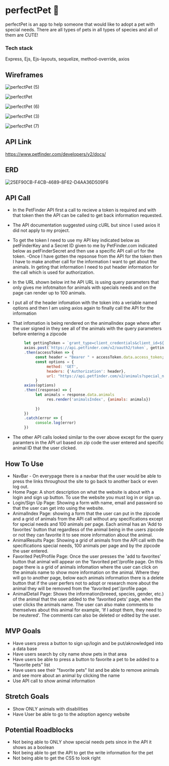 # perfectPet 🐶

perfectPet is an app to help someone that would like to adopt a pet with special needs. There are all types of pets in all types of species and all of them are CUTE!

### Tech stack

Express, Ejs, Ejs-layouts, sequelize, method-override, axios

## Wireframes

![perfectPet (5)](https://user-images.githubusercontent.com/78924263/141401541-6ca5cd12-f41d-429e-848d-b1938128f4b9.png)

![perfectPet](https://user-images.githubusercontent.com/78924263/141401607-1988bd48-033b-4a39-894c-a22cf6bd0aa8.png)

![perfectPet (6)](https://user-images.githubusercontent.com/78924263/141401779-424abb3f-51b5-40c2-8855-34c891c3c76f.png)

![perfectPet (3)](https://user-images.githubusercontent.com/78924263/141401642-7f7d50ca-2654-4b8f-a48a-4e028adef009.png)

![perfectPet (7)](https://user-images.githubusercontent.com/78924263/141534683-953ef406-6216-46fa-94ad-3e03564e66bd.png)
         
## API Link

https://www.petfinder.com/developers/v2/docs/

## ERD

![25EF90CB-F4CB-4689-8F62-D4AA36D509F6](https://user-images.githubusercontent.com/78924263/141535428-b38c2de3-d966-4947-acab-720320a89dea.jpeg)

## API Call

- In the PetFinder API first a call to recieve a token is required and with that token then the API can be called to get back information requested.

- The API documentation suggested using cURL but since I used axios it did not apply to my project.
- To get the token I need to use my API key indicated below as petFinderKey and a Secret ID given to me by PetFinder.com indicated below as petFinderSecret and then use a specific API call url for the token.
-Once I have gotten the repsonse from the API for the token then I have to make another call for the information I want to get about the animals. In geting that information I need to put header information for the call which is used for authorization.
- In the URL shown below int he API URL is using query parameters that only gives me infotmaiton for animals with specials needs and on the page can render up to 100 animals.
- I put all of the header infomation with the token into a veriable named options and then I am using axios again to finally call the API for the information
- That infomation is being rendered on the animalIndex page where after the user signed in they see all of the animals with the query parameters before entering a zipcode

     ``` js
          let gettingToken = `grant_type=client_credentials&client_id=${petFinderKey}&client_secret=${petFinderSecret}`
          axios.post(`https://api.petfinder.com/v2/oauth2/token`, gettingToken)
          .then(accessToken => {
               const header = "Bearer " + accessToken.data.access_token;
               const options = {
                    method: 'GET',
                    headers: {'Authorization': header},
                    url: "https://api.petfinder.com/v2/animals?special_needs=true&limit=100"
               }
          axios(options)
          .then((response) => {
               let animals = response.data.animals
                    res.render('animalsIndex', {animals: animals})  
               
               })
          })
          .catch(error => {
               console.log(error)
          })
     ```

- The other API calls looked similar to the over above except for the query paramters in the API url based on zip code the user entered and specific animal ID that the user clicked.

## How To Use

- NavBar - On everypage there is a navbar that the user would be able to press the links throughout the site to go back to another back or even log out.
- Home Page: A short description on what the website is about with a login and sign up button. To use the website you must log in or sign up.
- Login/Sign Up Page: Showing a form with name, email and password so that the user can get into using the website.
- AnimalIndex Page: showing a form that the user can put in the zipcode and a grid of animals from the API call without any specifications except for special needs and 100 animals per page. Each animal has an 'Add to favorites' button that regardless of the animal being in the users zipcode or not they can favorite it to see more information about the animal.
- AnimalResults Page: Showing a grid of animals from the API call with the specifications special needs, 100 animals per page and by the zipcode the user entered.
- Favorited Pet/Profile Page: Once the user presses the 'add to favorites' button that animal will appear on the 'favorited pet'/profile page. On this page there is a grid of animals infomation where the user can click on the animals name to show more information on the animal. Where they will go to another page, below each animals information there is a delete button that if the user perfers not to adopt or research more about the animal they will be removed from the 'favorited pet'/profile page.
- AnimalDetail Page: Shows the information(breeed, species, gender, etc.) of the animal that the user added to the 'favorited pets' page, when the user clicks the animals name. The user can also make comments to themselves about this animal for example, 'If I adopt them, they need to be neutered'. The comments can also be deleted or edited by the user.

## MVP Goals

- Have users press a button to sign up/login and be put/aknowledged into a data base
- Have users search by city name show pets in that area
- Have users be able to press a button to favorite a pet to be added to a "favorite pets" list
- Have users see their "favorite pets" list and be able to remove animals and see more about an animal by clicking the name
- Use API call to show animal information

## Stretch Goals

- Show ONLY animals with disabilities
- Have User be able to go to the adoption agency website

## Potential Roadblocks

- Not being able to ONLY show special needs pets since in the API it shows as a boolean
- Not being able to get the API to get the write information for the pet
- Not being able to get the CSS to look right